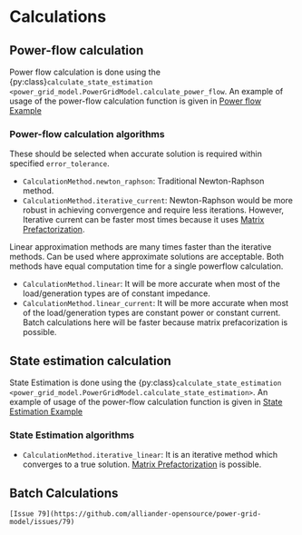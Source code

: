 <!--
SPDX-FileCopyrightText: 2022 Contributors to the Power Grid Model project <dynamic.grid.calculation@alliander.com>

SPDX-License-Identifier: MPL-2.0
-->

# Calculations

## Power-flow calculation

Power flow calculation is done using the {py:class}`calculate_state_estimation <power_grid_model.PowerGridModel.calculate_power_flow`. An example of usage of the power-flow calculation function is given in [Power flow Example](ex_power_flow)


### Power-flow calculation algorithms

These should be selected when accurate solution is required within specified `error_tolerance`.

* `CalculationMethod.newton_raphson`: Traditional Newton-Raphson method.
* `CalculationMethod.iterative_current`: Newton-Raphson would be more robust in achieving convergence and require less
  iterations. However, Iterative current can be faster most times because it
  uses [Matrix Prefactorization](performance-guide.md#matrix-prefactorization).

Linear approximation methods are many times faster than the iterative methods. Can be used where approximate solutions
are acceptable. Both methods have equal computation time for a single powerflow calculation.

* `CalculationMethod.linear`: It will be more accurate when most of the load/generation types are of constant impedance.
* `CalculationMethod.linear_current`: It will be more accurate when most of the load/generation types are constant power
  or constant current. Batch calculations here will be faster because matrix prefacorization is possible.

## State estimation calculation

State Estimation is done using the {py:class}`calculate_state_estimation <power_grid_model.PowerGridModel.calculate_state_estimation>`. An example of usage of the power-flow calculation function is given in [State Estimation Example](ex_state_est)

### State Estimation algorithms

* `CalculationMethod.iterative_linear`: It is an iterative method which converges to a true
  solution. [Matrix Prefactorization](performance-guide.md#Matrix-Prefactorization) is possible.

## Batch Calculations

```{warning}
[Issue 79](https://github.com/alliander-opensource/power-grid-model/issues/79)
```
